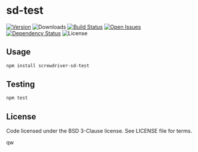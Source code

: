 # sd-test
[![Version][npm-image]][npm-url] ![Downloads][downloads-image] [![Build Status][status-image]][status-url] [![Open Issues][issues-image]][issues-url] [![Dependency Status][daviddm-image]][daviddm-url] ![License][license-image]

> 

## Usage

```bash
npm install screwdriver-sd-test
```

## Testing

```bash
npm test
```

## License

Code licensed under the BSD 3-Clause license. See LICENSE file for terms.

[npm-image]: https://img.shields.io/npm/v/screwdriver-sd-test.svg
[npm-url]: https://npmjs.org/package/screwdriver-sd-test
[downloads-image]: https://img.shields.io/npm/dt/screwdriver-sd-test.svg
[license-image]: https://img.shields.io/npm/l/screwdriver-sd-test.svg
[issues-image]: https://img.shields.io/github/issues/screwdriver-cd/sd-test.svg
[issues-url]: https://github.com/screwdriver-cd/sd-test/issues
[status-image]: https://cd.screwdriver.cd/pipelines/pipelineid/badge
[status-url]: https://cd.screwdriver.cd/pipelines/pipelineid
[daviddm-image]: https://david-dm.org/screwdriver-cd/sd-test.svg?theme=shields.io
[daviddm-url]: https://david-dm.org/screwdriver-cd/sd-test
qw
